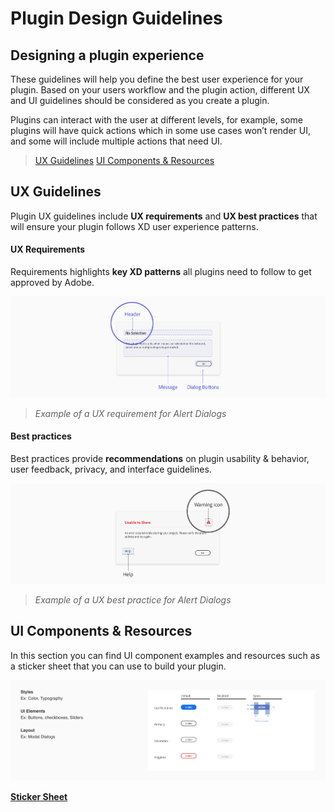 # **Plugin Design Guidelines**


## Designing a plugin experience

These guidelines will help you define the best user experience for your plugin. Based on your users workflow and the plugin action, different UX and UI guidelines should be considered as you create a plugin.
 
Plugins can interact with the user at different levels, for example, some plugins will have quick actions which in some use cases won’t render UI, and some will include multiple actions that need UI. 


> [UX Guidelines](./ux_guidelines/index.md) 
> [UI Components & Resources](/reference/ui/index.md)


## UX Guidelines 
Plugin UX guidelines include **UX requirements** and **UX best practices** that will ensure your plugin follows XD user experience patterns. 

#### UX Requirements
Requirements highlights **key XD patterns** all plugins need to follow to get approved by Adobe. 

![UX Requirement](ux_images/Requirement.png)
> _Example of a UX requirement for Alert Dialogs_

#### Best practices
Best practices provide **recommendations** on plugin usability & behavior, user feedback, privacy, and interface guidelines. 

![UX Best Practice](ux_images/BestPractice.png)
> _Example of a UX best practice for Alert Dialogs_


## UI Components & Resources
 
 In this section you can find UI component examples and resources such as a sticker sheet that you can use to build your plugin.

![UI Components](ux_images/Style_examples.png)

**[Sticker Sheet](./ui_resources/Sticker_sheet.md)**

